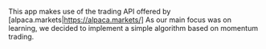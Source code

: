 This app makes use of the trading API offered by [alpaca.markets|https://alpaca.markets/]
As our main focus was on learning, we decided to implement a simple algorithm based on momentum trading.
